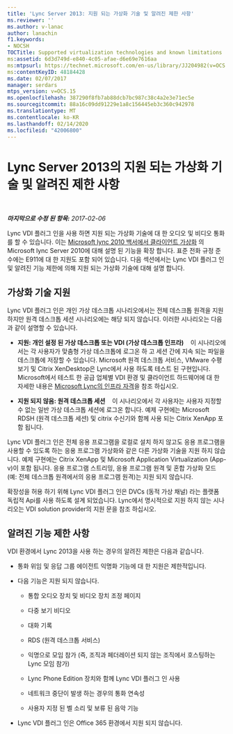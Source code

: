 ```yaml
---
title: 'Lync Server 2013: 지원 되는 가상화 기술 및 알려진 제한 사항'
ms.reviewer: ''
ms.author: v-lanac
author: lanachin
f1.keywords:
- NOCSH
TOCTitle: Supported virtualization technologies and known limitations
ms:assetid: 6d3d749d-e840-4c05-afae-d6e69e7616aa
ms:mtpsurl: https://technet.microsoft.com/en-us/library/JJ204982(v=OCS.15)
ms:contentKeyID: 48184428
ms.date: 02/07/2017
manager: serdars
mtps_version: v=OCS.15
ms.openlocfilehash: 387290f8fb7ab88dcb7bc987c38c4a2e3e71ec5e
ms.sourcegitcommit: 88a16c09dd91229e1a8c156445eb3c360c942978
ms.translationtype: MT
ms.contentlocale: ko-KR
ms.lasthandoff: 02/14/2020
ms.locfileid: "42006800"
---
```

<div data-xmlns="http://www.w3.org/1999/xhtml">

<div class="topic" data-xmlns="http://www.w3.org/1999/xhtml" data-msxsl="urn:schemas-microsoft-com:xslt" data-cs="http://msdn.microsoft.com/">

<div data-asp="http://msdn2.microsoft.com/asp">

# <a name="supported-virtualization-technologies-and-known-limitations-in-lync-server-2013"></a>Lync Server 2013의 지원 되는 가상화 기술 및 알려진 제한 사항

</div>

<div id="mainSection">

<div id="mainBody">

<span> </span>

_**마지막으로 수정 된 항목:** 2017-02-06_

Lync VDI 플러그 인을 사용 하면 지원 되는 가상화 기술에 대 한 오디오 및 비디오 통화를 할 수 있습니다. 이는 [Microsoft lync 2010 백서에서 클라이언트 가상화](https://go.microsoft.com/fwlink/?linkid=330447) 의 Microsoft lync Server 2010에 대해 설명 된 기능을 확장 합니다. 표준 전화 규정 준수에는 E911에 대 한 지원도 포함 되어 있습니다. 다음 섹션에서는 Lync VDI 플러그 인 및 알려진 기능 제한에 의해 지원 되는 가상화 기술에 대해 설명 합니다.

<div>

## <a name="support-for-virtualization-technologies"></a>가상화 기술 지원

Lync VDI 플러그 인은 개인 가상 데스크톱 시나리오에서는 전체 데스크톱 원격을 지원 하지만 원격 데스크톱 세션 시나리오에는 해당 되지 않습니다. 이러한 시나리오는 다음과 같이 설명할 수 있습니다.

  - **지원: 개인 설정 된 가상 데스크톱 또는 VDI (가상 데스크톱 인프라)**    이 시나리오에서는 각 사용자가 맞춤형 가상 데스크톱에 로그온 하 고 세션 간에 지속 되는 파일을 데스크톱에 저장할 수 있습니다. Microsoft 원격 데스크톱 서비스, VMware 수평 보기 및 Citrix XenDesktop은 Lync에서 사용 하도록 테스트 된 구현입니다. Microsoft에서 테스트 한 공급 업체별 VDI 환경 및 클라이언트 하드웨어에 대 한 자세한 내용은 [Microsoft Lync의 인프라 자격](https://go.microsoft.com/fwlink/?linkid=313435)을 참조 하십시오.

  - **지원 되지 않음: 원격 데스크톱 세션**    이 시나리오에서 각 사용자는 사용자 지정할 수 없는 일반 가상 데스크톱 세션에 로그온 합니다. 예제 구현에는 Microsoft RDSH (원격 데스크톱 세션) 및 citrix 수신기와 함께 사용 되는 Citrix XenApp 포함 됩니다.

Lync VDI 플러그 인은 전체 응용 프로그램을 로컬로 설치 하지 않고도 응용 프로그램을 사용할 수 있도록 하는 응용 프로그램 가상화와 같은 다른 가상화 기술을 지원 하지 않습니다. 예제 구현에는 Citrix XenApp 및 Microsoft Application Virtualization (App-v)이 포함 됩니다. 응용 프로그램 스트리밍, 응용 프로그램 원격 및 혼합 가상화 모드 (예: 전체 데스크톱 원격에서의 응용 프로그램 원격)는 지원 되지 않습니다.

확장성을 허용 하기 위해 Lync VDI 플러그 인은 DVCs (동적 가상 채널) 라는 플랫폼 독립적 Api를 사용 하도록 설계 되었습니다. Lync에서 명시적으로 지원 하지 않는 시나리오는 VDI solution provider의 지원 문을 참조 하십시오.

</div>

<div>

## <a name="known-feature-limitations"></a>알려진 기능 제한 사항

VDI 환경에서 Lync 2013을 사용 하는 경우의 알려진 제한은 다음과 같습니다.

  - 통화 위임 및 응답 그룹 에이전트 익명화 기능에 대 한 지원은 제한적입니다.

  - 다음 기능은 지원 되지 않습니다.
    
      - 통합 오디오 장치 및 비디오 장치 조정 페이지
    
      - 다중 보기 비디오
    
      - 대화 기록
    
      - RDS (원격 데스크톱 서비스)
    
      - 익명으로 모임 참가 (즉, 조직과 페더레이션 되지 않는 조직에서 호스팅하는 Lync 모임 참가)
    
      - Lync Phone Edition 장치와 함께 Lync VDI 플러그 인 사용
    
      - 네트워크 중단이 발생 하는 경우의 통화 연속성
    
      - 사용자 지정 된 벨 소리 및 보류 된 음악 기능

  - Lync VDI 플러그 인은 Office 365 환경에서 지원 되지 않습니다.

</div>

</div>

<span> </span>

</div>

</div>

</div>

